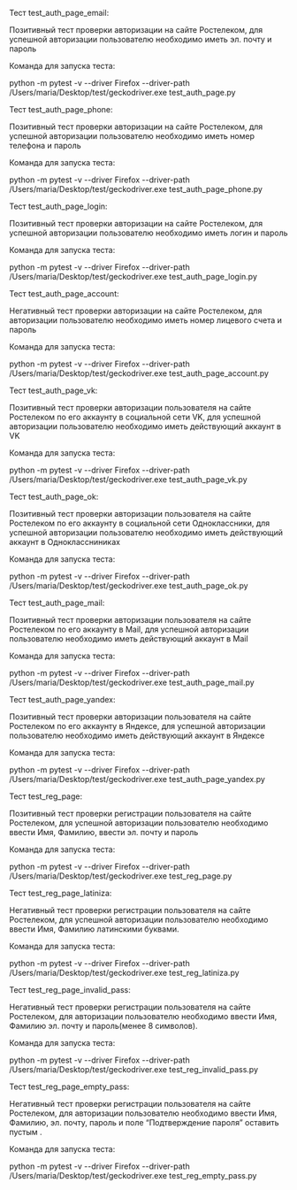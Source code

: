 

Тест test_auth_page_email:

Позитивный тест проверки авторизации на сайте Ростелеком, для успешной авторизации пользователю необходимо иметь эл. почту и пароль

Команда для запуска теста:

python -m pytest -v --driver Firefox --driver-path /Users/maria/Desktop/test/geckodriver.exe  test_auth_page.py

Тест test_auth_page_phone:

Позитивный тест проверки авторизации на сайте Ростелеком, для успешной авторизации пользователю необходимо иметь номер телефона и пароль

Команда для запуска теста:

python -m pytest -v --driver Firefox --driver-path /Users/maria/Desktop/test/geckodriver.exe  test_auth_page_phone.py


Тест test_auth_page_login:

Позитивный тест проверки авторизации на сайте Ростелеком, для успешной авторизации пользователю необходимо иметь логин и пароль

Команда для запуска теста:

python -m pytest -v --driver Firefox --driver-path /Users/maria/Desktop/test/geckodriver.exe  test_auth_page_login.py

Тест test_auth_page_account:


Негативный тест проверки авторизации на сайте Ростелеком, для авторизации пользователю необходимо иметь номер лицевого счета и пароль

Команда для запуска теста:

python -m pytest -v --driver Firefox --driver-path /Users/maria/Desktop/test/geckodriver.exe  test_auth_page_account.py


Тест test_auth_page_vk:


Позитивный тест проверки авторизации пользователя на сайте Ростелеком по его аккаунту в социальной сети VK, для успешной авторизации пользователю необходимо иметь действующий аккаунт в VK

Команда для запуска теста:

python -m pytest -v --driver Firefox --driver-path /Users/maria/Desktop/test/geckodriver.exe  test_auth_page_vk.py


Тест test_auth_page_ok:


Позитивный тест проверки авторизации пользователя на сайте Ростелеком по его аккаунту в социальной сети Одноклассники, для успешной авторизации пользователю необходимо иметь действующий аккаунт в Одноклассниниках

Команда для запуска теста:

python -m pytest -v --driver Firefox --driver-path /Users/maria/Desktop/test/geckodriver.exe  test_auth_page_ok.py



Тест test_auth_page_mail:


Позитивный тест проверки авторизации пользователя на сайте Ростелеком по его аккаунту в Mail, для успешной авторизации пользователю необходимо иметь действующий аккаунт в Mail

Команда для запуска теста:

python -m pytest -v --driver Firefox --driver-path /Users/maria/Desktop/test/geckodriver.exe  test_auth_page_mail.py


Тест test_auth_page_yandex:


Позитивный тест проверки авторизации пользователя на сайте Ростелеком по его аккаунту в Яндексе, для успешной авторизации пользователю необходимо иметь действующий аккаунт в Яндексе

Команда для запуска теста:

python -m pytest -v --driver Firefox --driver-path /Users/maria/Desktop/test/geckodriver.exe  test_auth_page_yandex.py


Тест test_reg_page:


Позитивный тест проверки регистрации пользователя на сайте Ростелеком, для успешной авторизации пользователю необходимо ввести Имя, Фамилию, ввести эл. почту и пароль

Команда для запуска теста:

python -m pytest -v --driver Firefox --driver-path /Users/maria/Desktop/test/geckodriver.exe  test_reg_page.py


Тест test_reg_page_latiniza:


Негативный тест проверки регистрации пользователя на сайте Ростелеком, для успешной авторизации пользователю необходимо ввести Имя, Фамилию латинскими буквами.

Команда для запуска теста:

python -m pytest -v --driver Firefox --driver-path /Users/maria/Desktop/test/geckodriver.exe  test_reg_latiniza.py


Тест test_reg_page_invalid_pass:


Негативный тест проверки регистрации пользователя на сайте Ростелеком, для авторизации пользователю необходимо ввести Имя, Фамилию эл. почту и пароль(менее 8 символов).

Команда для запуска теста:

python -m pytest -v --driver Firefox --driver-path /Users/maria/Desktop/test/geckodriver.exe  test_reg_invalid_pass.py


Тест test_reg_page_empty_pass:


Негативный тест проверки регистрации пользователя на сайте Ростелеком, для авторизации пользователю необходимо ввести Имя, Фамилию, эл. почту, пароль и поле “Подтверждение пароля” оставить пустым .

Команда для запуска теста:

python -m pytest -v --driver Firefox --driver-path /Users/maria/Desktop/test/geckodriver.exe  test_reg_empty_pass.py


